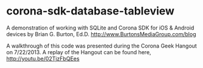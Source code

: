 corona-sdk-database-tableview
=============================
A demonstration of working with SQLite and Corona SDK for iOS & Android devices
by Brian G. Burton, Ed.D.   http://www.BurtonsMediaGroup.com/blog

A walkthrough of this code was presented during the Corona Geek Hangout on 7/22/2013. 
A replay of the Hangout can be found here, http://youtu.be/02TjzFbQEes
